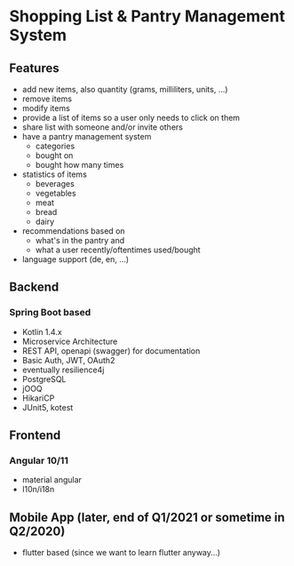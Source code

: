 # Shopping List & Pantry Management System

## Features

* add new items, also quantity (grams, milliliters, units, ...)
* remove items
* modify items
* provide a list of items so a user only needs to click on them
* share list with someone and/or invite others
* have a pantry management system
  * categories
  * bought on
  * bought how many times
* statistics of items
  * beverages
  * vegetables
  * meat
  * bread
  * dairy
* recommendations based on
  * what's in the pantry and
  * what a user recently/oftentimes used/bought
* language support (de, en, ...)

## Backend

### Spring Boot based

* Kotlin 1.4.x
* Microservice Architecture
* REST API, openapi (swagger) for documentation
* Basic Auth, JWT, OAuth2
* eventually resilience4j
* PostgreSQL
* jOOQ
* HikariCP
* JUnit5, kotest

## Frontend

### Angular 10/11

* material angular
* l10n/i18n

## Mobile App (later, end of Q1/2021 or sometime in Q2/2020)

* flutter based (since we want to learn flutter anyway...)

